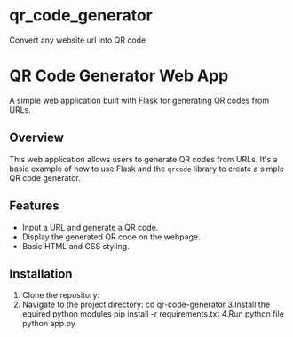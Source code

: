 # qr_code_generator
Convert any website url into QR code

# QR Code Generator Web App

A simple web application built with Flask for generating QR codes from URLs.


## Overview

This web application allows users to generate QR codes from URLs. It's a basic example of how to use Flask and the `qrcode` library to create a simple QR code generator.


## Features

- Input a URL and generate a QR code.
- Display the generated QR code on the webpage.
- Basic HTML and CSS styling.

## Installation
1. Clone the repository:
2. Navigate to the project directory:
    cd qr-code-generator
3.Install the equired python modules
    pip install -r requirements.txt
4.Run python file
    python app.py
